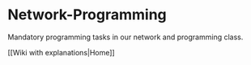 # Network-Programming
Mandatory programming tasks in our network and programming class. 

[[Wiki with explanations|Home]]
